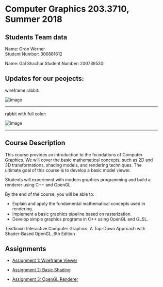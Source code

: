# Computer Graphics 203.3710, Summer 2018
## Students Team data

Name: Oron Werner  
Student Number: 300881612

Name: Gal Shachar
Student Number: 200739530 

Updates for our peojects:
---------------------
wireframe rabbit:

![image](https://github.com/OronW/3D-graphics-Oron/blob/master/20180804_004836.jpg)

--------------------
rabbit with full color:

![image](https://github.com/OronW/3D-graphics-Oron/blob/master/20180820_122642.jpg)

-------------------



## Course Description

This course provides an introduction to the foundations of Computer Graphics. We will cover the basic mathematical concepts, such as 2D and 3D transformations, shading models, and rendering techniques. The ultimate goal of this course is to develop a basic model viewer.

Students will experiment with modern graphics programming and build a renderer using C++ and OpenGL.

By the end of the course, you will be able to:

* Explain and apply the fundamental mathematical concepts used in rendering.
* Implement a basic graphics pipeline based on rasterization.
* Develop simple graphics programs in C++ using OpenGL and GLSL.

*Textbook*:
Interactive Computer Graphics: A Top-Down Approach with Shader-Based OpenGL ,6th Edition


## Assignments

* [Assignment 1: Wireframe Viewer](Assignment1/homework1.pdf)

* [Assignment 2: Basic Shading](Assignment2/homework2.pdf)

* [Assignment 3: OpenGL Renderer](Assignment3/homework3.pdf)
